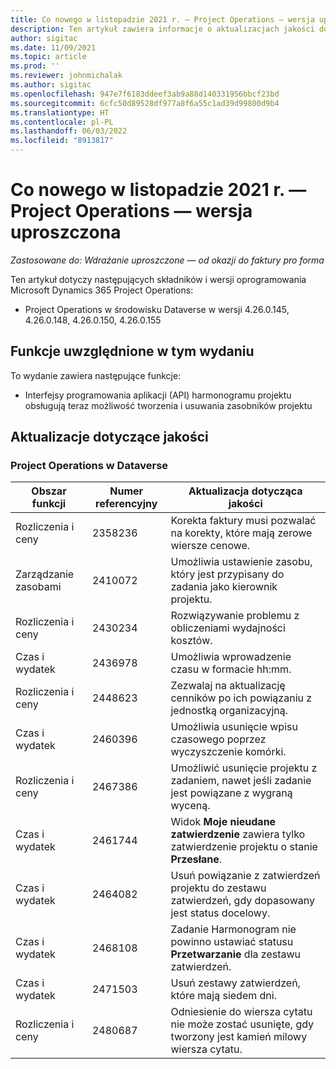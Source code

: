 ```yaml
---
title: Co nowego w listopadzie 2021 r. — Project Operations — wersja uproszczona
description: Ten artykuł zawiera informacje o aktualizacjach jakości dostępnych w wydaniu Project Operations — wersja uproszczona w listopadzie 2021 r.
author: sigitac
ms.date: 11/09/2021
ms.topic: article
ms.prod: ''
ms.reviewer: johnmichalak
ms.author: sigitac
ms.openlocfilehash: 947e7f6183ddeef3ab9a88d140331956bbcf23bd
ms.sourcegitcommit: 6cfc50d89528df977a8f6a55c1ad39d99800d9b4
ms.translationtype: HT
ms.contentlocale: pl-PL
ms.lasthandoff: 06/03/2022
ms.locfileid: "8913817"
---
```

# <a name="whats-new-november-2021---project-operations-lite-deployment"></a>Co nowego w listopadzie 2021 r. — Project Operations — wersja uproszczona

_Zastosowane do: Wdrażanie uproszczone — od okazji do faktury pro forma_

Ten artykuł dotyczy następujących składników i wersji oprogramowania Microsoft Dynamics 365 Project Operations:

- Project Operations w środowisku Dataverse w wersji 4.26.0.145, 4.26.0.148, 4.26.0.150, 4.26.0.155
  
## <a name="features-included-in-this-release"></a>Funkcje uwzględnione w tym wydaniu

To wydanie zawiera następujące funkcje:

- Interfejsy programowania aplikacji (API) harmonogramu projektu obsługują teraz możliwość tworzenia i usuwania zasobników projektu

## <a name="quality-updates"></a>Aktualizacje dotyczące jakości

### <a name="project-operations-in-dataverse"></a>Project Operations w Dataverse

| Obszar funkcji | Numer referencyjny | Aktualizacja dotycząca jakości |
| --- | --- | --- |
| Rozliczenia i ceny | 2358236 | Korekta faktury musi pozwalać na korekty, które mają zerowe wiersze cenowe. |
| Zarządzanie zasobami | 2410072 | Umożliwia ustawienie zasobu, który jest przypisany do zadania jako kierownik projektu. |
| Rozliczenia i ceny | 2430234 | Rozwiązywanie problemu z obliczeniami wydajności kosztów. |
| Czas i wydatek | 2436978 | Umożliwia wprowadzenie czasu w formacie hh:mm. |
| Rozliczenia i ceny | 2448623 | Zezwalaj na aktualizację cenników po ich powiązaniu z jednostką organizacyjną. |
| Czas i wydatek | 2460396 | Umożliwia usunięcie wpisu czasowego poprzez wyczyszczenie komórki. |
| Rozliczenia i ceny | 2467386 | Umożliwić usunięcie projektu z zadaniem, nawet jeśli zadanie jest powiązane z wygraną wyceną. |
| Czas i wydatek | 2461744 | Widok **Moje nieudane zatwierdzenie** zawiera tylko zatwierdzenie projektu o stanie **Przesłane**. |
| Czas i wydatek | 2464082 | Usuń powiązanie z zatwierdzeń projektu do zestawu zatwierdzeń, gdy dopasowany jest status docelowy. |
| Czas i wydatek | 2468108 | Zadanie Harmonogram nie powinno ustawiać statusu **Przetwarzanie** dla zestawu zatwierdzeń. |
| Czas i wydatek | 2471503 | Usuń zestawy zatwierdzeń, które mają siedem dni. |
| Rozliczenia i ceny | 2480687 | Odniesienie do wiersza cytatu nie może zostać usunięte, gdy tworzony jest kamień milowy wiersza cytatu. |
